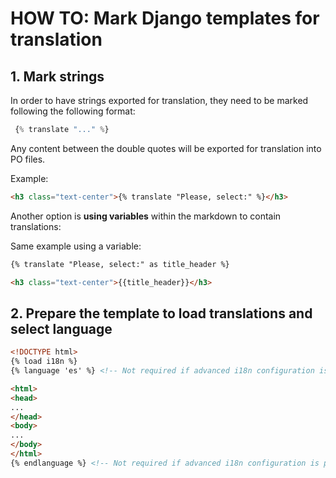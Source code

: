 # HOW TO: Mark Django templates for translation

## 1. Mark strings

In order to have strings exported for translation, they need to be marked following the following format:
``` Python
 {% translate "..." %}
 ```
 Any content between the double quotes will be exported for translation into PO files.

Example:
``` HTML
<h3 class="text-center">{% translate "Please, select:" %}</h3>
```

Another option is **using variables** within the markdown to contain translations:

Same example using a variable:
``` HTML
{% translate "Please, select:" as title_header %}

<h3 class="text-center">{{title_header}}</h3>
```


## 2. Prepare the template to load translations and select language


``` HTML
<!DOCTYPE html>
{% load i18n %}
{% language 'es' %} <!-- Not required if advanced i18n configuration is performed -->

<html>
<head>
...
</head>
<body>
...
</body>
</html>
{% endlanguage %} <!-- Not required if advanced i18n configuration is performed -->
```
